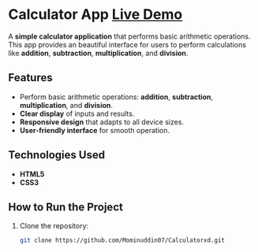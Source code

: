 # Calculator App [Live Demo](https://mominuddin07.github.io/Calculator)

A **simple calculator application** that performs basic arithmetic operations. This app provides an beautiful interface for users to perform calculations like **addition**, **subtraction**, **multiplication**, and **division**.

## Features

- Perform basic arithmetic operations: **addition**, **subtraction**, **multiplication**, and **division**.
- **Clear display** of inputs and results.
- **Responsive design** that adapts to all device sizes.
- **User-friendly interface** for smooth operation.

## Technologies Used

- **HTML5**
- **CSS3**

## How to Run the Project

1. Clone the repository:
   ```bash
   git clone https://github.com/Mominuddin07/Calculatorxd.git
